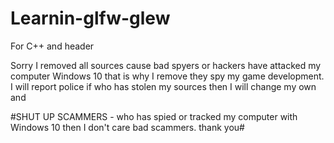 # Learnin-glfw-glew
For C++ and header

Sorry I removed all sources cause bad spyers or hackers have attacked my computer Windows 10 that is why I remove they spy my game development. I will report police if who has stolen my sources then I will change my own and 

#SHUT UP SCAMMERS - who has spied or tracked my computer with Windows 10 then I don't care bad scammers. thank you#
